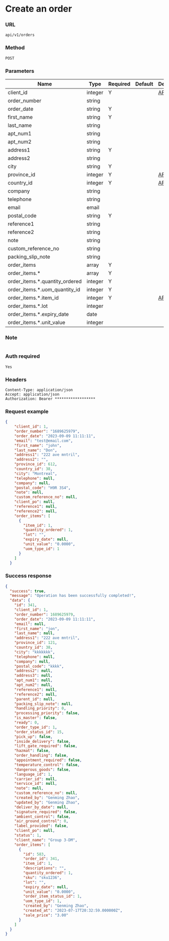 # Create an order

### URL

```text
api/v1/orders
```

### Method

```text
POST
```

### Parameters

| Name                           | Type    | Required | Default | Description                        |
|--------------------------------|---------|----------|---------|------------------------------------|
| client_id                      | integer | Y        |         | [APIs](../Clients/get_clients.md)  |
| order_number                   | string  |          |         |                                    |
| order_date                     | string  | Y        |         |                                    |
| first_name                     | string  | Y        |         |                                    |
| last_name                      | string  |          |         |                                    |
| apt_num1                       | string  |          |         |                                    |
| apt_num2                       | string  |          |         |                                    |
| address1                       | string  | Y        |         |                                    |
| address2                       | string  |          |         |                                    |
| city                           | string  | Y        |         |                                    |
| province_id                    | integer | Y        |         | [APIs](../Others/get_provinces.md) |
| country_id                     | integer | Y        |         | [APIs](../Others/get_countries.md) |
| company                        | string  |          |         |                                    |
| telephone                      | string  |          |         |                                    |
| email                          | email   |          |         |                                    |
| postal_code                    | string  | Y        |         |                                    |
| reference1                     | string  |          |         |                                    |
| reference2                     | string  |          |         |                                    |
| note                           | string  |          |         |                                    |
| custom_reference_no            | string  |          |         |                                    |
| packing_slip_note              | string  |          |         |                                    |
| order_items                    | array   | Y        |         |                                    |
| order_items.*                  | array   | Y        |         |                                    |
| order_items.*.quantity_ordered | integer | Y        |         |                                    |
| order_items.*.uom_quantity_id  | integer | Y        |         |                                    |
| order_items.*.item_id          | integer | Y        |         | [APIs](../Products/get_items.md)   |
| order_items.*.lot              | integer |          |         |                                    |
| order_items.*.expiry_date      | date    |          |         |                                    |
| order_items.*.unit_value       | integer |          |         |                                    |


### Note
```text

```

### Auth required

```text
Yes
```

### Headers

```text
Content-Type: application/json
Accept: application/json
Authorization: Bearer ******************
```

### Request example

```json
{
    "client_id": 1,
    "order_number": "1689625979",
    "order_date": "2023-09-09 11:11:11",
    "email": "test@email.com",
    "first_name": "john",
    "last_name": "Don",
    "address1": "222 ave mntril",
    "address2": "",
    "province_id": 612,
    "country_id": 38,
    "city": "Montreal",
    "telephone": null,
    "company": null,
    "postal_code": "H9R 3S4",
    "note": null,
    "custom_reference_no": null,
    "client_po": null,
    "reference1": null,
    "reference2": null,
    "order_items": [
      {
        "item_id": 1,
        "quantity_ordered": 1,
        "lot": "",
        "expiry_date": null,
        "unit_value": "0.0000",
        "uom_type_id": 1
      }
    ]
  }
```

### Success response


```json
{
  "success": true,
  "message": "Operation has been successfully completed!",
  "data": {
    "id": 341,
    "client_id": 1,
    "order_number": 1689625979,
    "order_date": "2023-09-09 11:11:11",
    "email": null,
    "first_name": "jon",
    "last_name": null,
    "address1": "222 ave mntril",
    "province_id": 121,
    "country_id": 38,
    "city": "kkkkkkk",
    "telephone": null,
    "company": null,
    "postal_code": "kkkk",
    "address2": null,
    "address3": null,
    "apt_num1": null,
    "apt_num2": null,
    "reference1": null,
    "reference2": null,
    "parent_id": null,
    "packing_slip_note": null,
    "handling_priority": 0,
    "processing_priority": false,
    "is_master": false,
    "ready": 0,
    "order_type_id": 1,
    "order_status_id": 15,
    "pick_up": false,
    "inside_delivery": false,
    "lift_gate_required": false,
    "hazmat": false,
    "order_handling": false,
    "appointment_required": false,
    "temperature_control": false,
    "dangerous_goods": false,
    "language_id": 1,
    "carrier_id": null,
    "service_id": null,
    "note": null,
    "custom_reference_no": null,
    "created_by": "Genming Zhao",
    "updated_by": "Genming Zhao",
    "deliver_by_date": null,
    "signature_required": false,
    "ambient_control": false,
    "air_ground_control": 0,
    "label_provided": false,
    "client_po": null,
    "status": 1,
    "client_name": "Group 3-DM",
    "order_items": [
      {
        "id": 583,
        "order_id": 341,
        "item_id": 1,
        "descriptions": "",
        "quantity_ordered": 1,
        "sku": "sku1236",
        "lot": "",
        "expiry_date": null,
        "unit_value": "0.0000",
        "order_item_status_id": 1,
        "uom_type_id": 1,
        "created_by": "Genming Zhao",
        "created_at": "2023-07-17T20:32:59.000000Z",
        "sale_price": "3.00"
      }
    ]
  }
}
```
